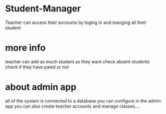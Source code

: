 # Student-Manager
Teacher can access their accounts by loging in and manging all their student 

# more info
teacher can add as much student as they want check absent students check if they have paied or not

# about admin app
all of the system is connected to a database you can configure in the admin app you can also create teacher accounts and manage classes....
